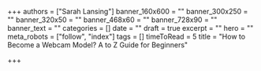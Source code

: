 +++
authors = ["Sarah Lansing"]
banner_160x600 = ""
banner_300x250 = ""
banner_320x50 = ""
banner_468x60 = ""
banner_728x90 = ""
banner_text = ""
categories = []
date = ""
draft = true
excerpt = ""
hero = ""
meta_robots = ["follow", "index"]
tags = []
timeToRead = 5
title = "How to Become a Webcam Model? A to Z Guide for Beginners"

+++
